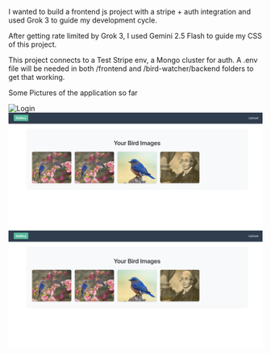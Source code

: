I wanted to build a frontend js project with a stripe + auth integration and used Grok 3 to guide my development cycle. 

After getting rate limited by Grok 3, I used Gemini 2.5 Flash to guide my CSS of this project. 

This project connects to a Test Stripe env, a Mongo cluster for auth. A .env file will be needed in both /frontend and /bird-watcher/backend folders to get that working.

Some Pictures of the application so far 

![Login](eadmeImages/login.png)
![Gallery of images](readmeImages/gallery.png)
![Upload an image](readmeImages/gallery.png)
